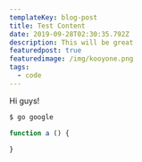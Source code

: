 ```yaml
---
templateKey: blog-post
title: Test Content
date: 2019-09-28T02:30:35.792Z
description: This will be great
featuredpost: true
featuredimage: /img/kooyone.png
tags:
  - code
---
```

Hi guys!



```bash
$ go google
```

```javascript
function a () {

}
```
